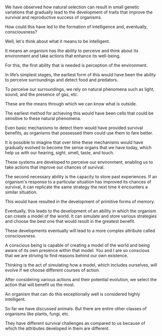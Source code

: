 We have observed how natural selection can result in small genetic variations that gradually lead to the development of traits that improve the survival and reproductive success of organisms.

How could this have led to the formation of intelligence and, eventually, consciousness?

Well, let's think about what it means to be intelligent.

It means an organism has the ability to perceive and think about its environment and take actions that enhance its well-being.

For this, the first ability that is needed is perception of the environment.

In life’s simplest stages, the earliest form of this would have been the ability to perceive surroundings and detect food and predators.

To perceive our surroundings, we rely on natural phenomena such as light, sound, and the presence of gas, etc.

These are the means through which we can know what is outside.

The earliest method for achieving this would have been cells that could be sensitive to these natural phenomena.

Even basic mechanisms to detect them would have provided survival benefits, as organisms that possessed them could use them to fare better.

It is possible to imagine that over time these mechanisms would have gradually evolved to become the sense organs that we have today, which help us with our hearing, sight, smell, taste, and touch.

These systems are developed to perceive our environment, enabling us to take actions that improve our chances of survival.

The second necessary ability is the capacity to store past experiences. If an organism's response to a particular situation has improved its chances of survival, it can replicate the same strategy the next time it encounters a similar situation.

This would have resulted in the development of primitive forms of memory.

Eventually, this leads to the development of an ability in which the organism can create a model of the world. It can simulate and store various strategies and choose the best one that would result in the greatest benefit.

These developments eventually will lead to a more complex attribute called consciousness. 

A conscious being is capable of creating a model of the world and being aware of its own presence within that model. You and I are so conscious that we are striving to find reasons behind our own existence.

Thinking is the act of simulating how a model, which includes ourselves, will evolve if we choose different courses of action.

After considering various actions and their potential evolution, we select the action that will benefit us the most.

An organism that can do this exceptionally well is considered highly intelligent.

So far we have discussed animals. But there are entire other classes of organisms like plants, fungi, etc.

They have different survival challenges as compared to us because of which the attributes developed in them are different.
